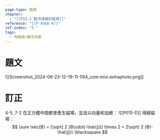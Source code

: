 ```yaml
---
page-type: 錯題
chapter:
  - "[[P15-1 載流導線的磁場]]"
reference: "[[P-4568-9]]"
ref-index: "5."
tags:
  - 物複題/觀念判斷
---
```

# 題文
![[Screenshot_2024-06-23-12-19-11-594_com.miui.extraphoto.png]]

# 訂正
4-5, 7-2 在正方體中間都會產生磁場，並且以向量和加總：
![[P015-D]]
得總磁場：
$$
\sum \vec{B} = [\sqrt{ 2 }B\cdot(-\hat{j})] \times 2 = 2\sqrt{ 2 }B(-\hat{j})\ \blacksquare
$$